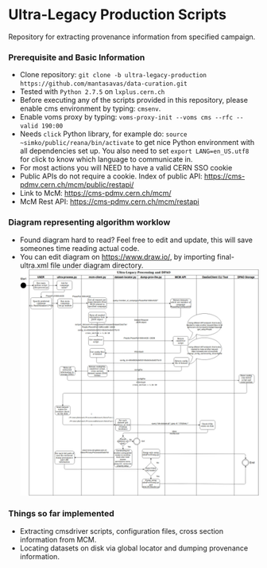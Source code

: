 # Ultra-Legacy Production Scripts
Repository for extracting provenance information from specified campaign.


### Prerequisite and Basic Information
* Clone repository: `git clone -b ultra-legacy-production
  https://github.com/mantasavas/data-curation.git`
* Tested with `Python 2.7.5` on `lxplus.cern.ch`
* Before executing any of the scripts provided in this repository, please enable cms
environment by typing: `cmsenv`.
* Enable voms proxy by typing: `voms-proxy-init --voms cms --rfc --valid 190:00`
* Needs `click` Python library, for example do: `source
  ~simko/public/reana/bin/activate` to get nice Python environment with all
  dependencies set up. You also need to set `export LANG=en_US.utf8` for click
  to know which language to communicate in.
* For most actions you will NEED to have a valid CERN SSO cookie
* Public APIs do not require a cookie. Index of public API: https://cms-pdmv.cern.ch/mcm/public/restapi/
* Link to McM: https://cms-pdmv.cern.ch/mcm/
* McM Rest API: https://cms-pdmv.cern.ch/mcm/restapi

### Diagram representing algorithm worklow
* Found diagram hard to read? Feel free to edit and update, this will save someones time reading actual code.
* You can edit diagram on https://www.draw.io/, by importing final-ultra.xml
  file under diagram directory.
![alt text](./diagram/legacy.jpg)


### Things so far implemented
* Extracting cmsdriver scripts, configuration files, cross section information
  from MCM.
* Locating datasets on disk via global locator and dumping provenance
  information.
